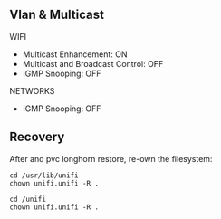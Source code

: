 

## Vlan & Multicast

WIFI
- Multicast Enhancement: ON
- Multicast and Broadcast Control: OFF
- IGMP Snooping: OFF

NETWORKS
- IGMP Snooping: OFF



## Recovery

After and pvc longhorn restore, re-own the filesystem:
```
cd /usr/lib/unifi
chown unifi.unifi -R .

cd /unifi
chown unifi.unifi -R .
```
